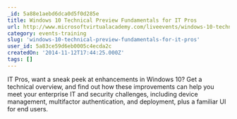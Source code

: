 ```yaml
---
_id: 5a88e1aebd6dca0d5f0d285e
title: Windows 10 Technical Preview Fundamentals for IT Pros
url: http://www.microsoftvirtualacademy.com/liveevents/windows-10-technical-preview-fundamentals-for-it-pros
category: events-training
slug: 'windows-10-technical-preview-fundamentals-for-it-pros'
user_id: 5a83ce59d6eb0005c4ecda2c
createdOn: '2014-11-12T17:44:25.000Z'
tags: []
---
```


IT Pros, want a sneak peek at enhancements in Windows 10? Get a technical overview, and find out how these improvements can help you meet your enterprise IT and security challenges, including device management, multifactor authentication, and deployment, plus a familiar UI for end users. 
